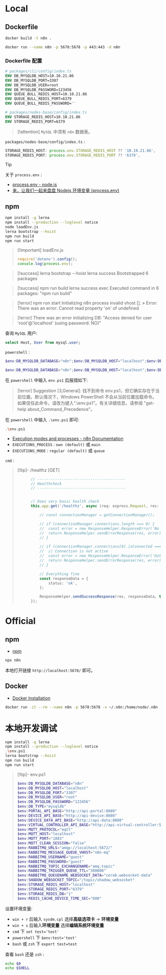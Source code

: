 # Local

## Dockerfile

```bash
docker build -t n8n .
```

```bash
docker run --name n8n -p 5678:5678 -p 443:443 -d n8n
```

### Dockerfile 配置

```dockerfile
# packages/cli/config/index.ts
ENV DB_MYSQLDB_HOST=10.10.21.86
ENV DB_MYSQLDB_PORT=3307
ENV DB_MYSQLDB_USER=root
ENV DB_MYSQLDB_PASSWORD=123456
ENV QUEUE_BULL_REDIS_HOST=10.10.21.86
ENV QUEUE_BULL_REDIS_PORT=6379
ENV QUEUE_BULL_REDIS_PASSWORD=''

# packages/nodes-base/config/index.ts
ENV STORAGE_REDIS_HOST=10.10.21.86
ENV STORAGE_REDIS_PORT=6379
```

> [!attention]
> `MySQL` 中须有 `n8n` 数据表。

`packages/nodes-base/config/index.ts` :

```ts
STORAGE_REDIS_HOST: process.env.STORAGE_REDIS_HOST ?? '10.10.21.86',
STORAGE_REDIS_PORT: process.env.STORAGE_REDIS_PORT ?? '6379',
```

> [!tip]
> 关于 `process.env` :
> - [process.env - node.js](https://nodejs.org/dist/latest-v8.x/docs/api/process.html#process_process_env)
> - [来，让我们一起来盘盘 Nodejs 环境变量 (process.env)](https://juejin.cn/post/6915214622601674760)

## npm

```bash
npm install -g lerna
npm install --production --loglevel notice
node loadEnv.js
lerna bootstrap --hoist
npm run build
npm run start
```

> [!important] loadEnv.js
> ```js
> require('dotenv').config();
> console.log(process.env);
> ```

> [!success] lerna bootstrap --hoist
> lerna success Bootstrapped 6 packages

> [!success] npm run build
> lerna success exec Executed command in 6 packages: "npm run build"

> [!error] npm run start
> Initializing n8n process
> invalid vhost [].
>  »   Error: There was an error: Cannot read property 'on' of undefined

> [!error]
> There was an error initializing DB: "Access denied for user 'root'@'localhost' (using password: NO)"

查询 `MySQL` 用户:

```sql
select Host, User from mysql.user;
```

`powershell` :

```powershell
$env:DB_MYSQLDB_DATABASE="n8n";$env:DB_MYSQLDB_HOST="localhost";$env:DB_MYSQLDB_PORT="3307";$env:DB_MYSQLDB_USER="root";$env:DB_MYSQLDB_PASSWORD="123456";$env:DB_TYPE="mysqldb";$env:PORTAL_API_BASE="http://api-portal:8080";$env:DEVICE_API_BASE="http://api-device:8080";$env:DEVICE_DATA_API_BASE="http://api-data:8080";$env:VIRTUAL_CONTROLLER_API_BASE="http://api-virtual-controller:5000";$env:MQTT_PROTOCOL="mqtt";$env:MQTT_HOST="localhost";$env:MQTT_PORT="1883";$env:MQTT_CLEAN_SESSION="false";$env:RABBITMQ_URLS="amqp://localhost:5672/";$env:RABBITMQ_MESSAGE_QUEUE_VHOST="n8n-mq";$env:RABBITMQ_USERNAME="guest";$env:RABBITMQ_PASSWORD="guest";$env:RABBITMQ_TOPIC_EXCHANGENAME="amq.topic";$env:RABBITMQ_TRIGGER_QUEUE_TTL="300000";$env:RABBITMQ_QUEUENAME_WEBSOCKET_DATA="cereb.websocket-data";$env:SHADOW_WEBSOCKET_TOPIC="/topic/shadow_websocket";$env:STORAGE_REDIS_HOST="localhost";$env:STORAGE_REDIS_PORT="6379";$env:STORAGE_REDIS_DB="1";$env:REDIS_CACHE_DEVICE_TIME_SEC="600";$env:QUEUE_BULL_REDIS_HOST="localhost";$env:QUEUE_BULL_REDIS_PORT="6379";$env:QUEUE_BULL_REDIS_DB="1";$env:EXECUTIONS_PROCESS="own";$env:EXECUTIONS_MODE="regular";$env:N8N_SKIP_WEBHOOK_DEREGISTRATION_SHUTDOWN="false";$env:WEBHOOK_DOMAIN="localhost:5678/";$env:WORKFLOW_DOMAIN="localhost:5678/";$env:WEBHOOK_URL="http://localhost:5678/";$env:CUSTOM_BASE_URL="http://localhost:5678/";$env:N8N_DISABLE_PRODUCTION_MAIN_PROCESS="true";$env:N8N_BASIC_AUTH_ACTIVE="false";$env:N8N_HOST="localhost";$env:N8N_PORT="5678";$env:N8N_PROTOCOL="http";$env:N8N_CEREB_JWT_SECRET="cerebsecret";$env:N8N_ENCRYPTION_KEY="itsn8nsecret";$env:VUE_APP_URL_BASE_API="http://localhost:5678/";$env:NODE_ENV="production";$env:EXECUTIONS_DATA_PRUNE="true";$env:EXECUTIONS_DATA_MAX_AGE="168";$env:EXECUTIONS_TIMEOUT_MAX="600"
```



```powershell
$env:DB_MYSQLDB_DATABASE="n8n";$env:DB_MYSQLDB_HOST="localhost";$env:DB_MYSQLDB_PORT="3307";$env:DB_MYSQLDB_USER="root";$env:DB_MYSQLDB_PASSWORD="123456";$env:DB_TYPE="mysqldb";$env:PORTAL_API_BASE="http://api-portal:8080";$env:DEVICE_API_BASE="http://api-device:8080";$env:DEVICE_DATA_API_BASE="http://api-data:8080";$env:VIRTUAL_CONTROLLER_API_BASE="http://api-virtual-controller:5000";$env:MQTT_PROTOCOL="mqtt";$env:MQTT_HOST="localhost";$env:MQTT_PORT="1883";$env:MQTT_CLEAN_SESSION="false";$env:RABBITMQ_URLS="amqp://localhost:5672/";$env:RABBITMQ_MESSAGE_QUEUE_VHOST="n8n-mq";$env:RABBITMQ_USERNAME="guest";$env:RABBITMQ_PASSWORD="guest";$env:RABBITMQ_TOPIC_EXCHANGENAME="amq.topic";$env:RABBITMQ_TRIGGER_QUEUE_TTL="300000";$env:RABBITMQ_QUEUENAME_WEBSOCKET_DATA="cereb.websocket-data";$env:SHADOW_WEBSOCKET_TOPIC="/topic/shadow_websocket";$env:STORAGE_REDIS_HOST="localhost";$env:STORAGE_REDIS_PORT="6379";$env:STORAGE_REDIS_DB="1";$env:REDIS_CACHE_DEVICE_TIME_SEC="600"
```

在 `powershell` 中输入 `env.ps1` 后报错如下:

> [!error]
> Suggestion [3,General]: 找不到命令 env.ps1，但它确实存在于当前位置。默认情况下，Windows PowerShell 不会从当前位置加载命令。如果信任此命令，请改为键入“.\env.ps1”。有关详细信息，请参阅 "get-help about_Command_Precedence"。

在 `powershell` 中输入 `.\env.ps1` 即可:

```bash
.\env.ps1
```

- [Execution modes and processes - n8n Documentation](https://docs.n8n.io/hosting/scaling/execution-modes-processes/)
- `EXECUTIONS_PROCESS` : `own (default)` 或 `main` 
- `EXECUTIONS_MODE` : `regular (default)` 或 `queue`

`cmd` :

> [!tip]- /healthz [GET]
> ```ts
> 		// ----------------------------------------
> 		// Healthcheck
> 		// ----------------------------------------
> 
> 
> 		// Does very basic health check
> 		this.app.get('/healthz', async (req: express.Request, res: express.Response) => {
> 
> 			// const connectionManager = getConnectionManager();
> 
> 			// if (connectionManager.connections.length === 0) {
> 			// 	const error = new ResponseHelper.ResponseError('No Database connection found!', undefined, 503);
> 			// 	return ResponseHelper.sendErrorResponse(res, error);
> 			// }
> 
> 			// if (connectionManager.connections[0].isConnected === false) {
> 			// 	// Connection is not active
> 			// 	const error = new ResponseHelper.ResponseError('Database connection not active!', undefined, 503);
> 			// 	return ResponseHelper.sendErrorResponse(res, error);
> 			// }
> 
> 			// Everything fine
> 			const responseData = {
> 				status: 'ok',
> 			};
> 
> 			ResponseHelper.sendSuccessResponse(res, responseData, true, 200);
> 		});
> ```

# Official

## npm

- [npm](https://docs.n8n.io/hosting/installation/npm/)

```bash
npx n8n
```

本地打开链接 `http://localhost:5678/` 即可。

## Docker

- [Docker Installation](https://docs.n8n.io/hosting/installation/docker/)

```bash
docker run -it --rm	--name n8n -p 5678:5678	-v ~/.n8n:/home/node/.n8n	n8nio/n8n
```


# 本地开发调试

```bash
npm install -g lerna
npm install --production --loglevel notice
.\env.ps1
lerna bootstrap --hoist
npm run build
npm run start
```

> [!tip]- env.ps1
> ```powershell
> $env:DB_MYSQLDB_DATABASE="n8n"
> $env:DB_MYSQLDB_HOST="localhost"
> $env:DB_MYSQLDB_PORT="3307"
> $env:DB_MYSQLDB_USER="root"
> $env:DB_MYSQLDB_PASSWORD="123456"
> $env:DB_TYPE="mysqldb"
> $env:PORTAL_API_BASE="http://api-portal:8080"
> $env:DEVICE_API_BASE="http://api-device:8080"
> $env:DEVICE_DATA_API_BASE="http://api-data:8080"
> $env:VIRTUAL_CONTROLLER_API_BASE="http://api-virtual-controller:5000"
> $env:MQTT_PROTOCOL="mqtt"
> $env:MQTT_HOST="localhost"
> $env:MQTT_PORT="1883"
> $env:MQTT_CLEAN_SESSION="false"
> $env:RABBITMQ_URLS="amqp://localhost:5672/"
> $env:RABBITMQ_MESSAGE_QUEUE_VHOST="n8n-mq"
> $env:RABBITMQ_USERNAME="guest"
> $env:RABBITMQ_PASSWORD="guest"
> $env:RABBITMQ_TOPIC_EXCHANGENAME="amq.topic"
> $env:RABBITMQ_TRIGGER_QUEUE_TTL="300000"
> $env:RABBITMQ_QUEUENAME_WEBSOCKET_DATA="cereb.websocket-data"
> $env:SHADOW_WEBSOCKET_TOPIC="/topic/shadow_websocket"
> $env:STORAGE_REDIS_HOST="localhost"
> $env:STORAGE_REDIS_PORT="6379"
> $env:STORAGE_REDIS_DB="1"
> $env:REDIS_CACHE_DEVICE_TIME_SEC="600"
> ```

设置环境变量:

- `win + r` 后输入 `sysdm.cpl` 选择**高级选项卡** -> **环境变量**
- `win + s` 后输入**环境变量** 选择**编辑系统环境变量**
- `cmd` 下 `set test='test'`
- `powershell` 下 `$env:test='test'`
- `bash` 或 `zsh` 下 `export test=test`

查看 `bash` 还是 `zsh` :

```bash
echo $0
echo $SHELL
```